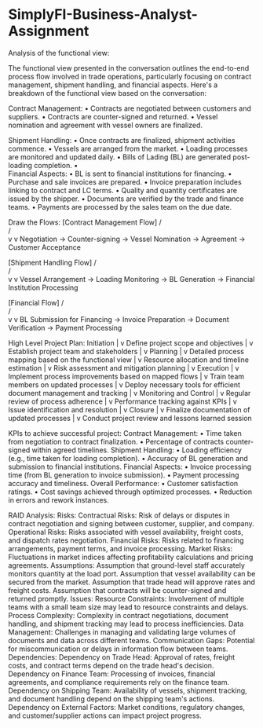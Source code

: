 # SimplyFI-Business-Analyst-Assignment
Analysis of the functional view:

The functional view presented in the conversation outlines the end-to-end process flow involved in trade operations, particularly focusing on contract management, shipment handling, and financial aspects. Here's a breakdown of the functional view based on the conversation:

Contract Management:
•	Contracts are negotiated between customers and suppliers.
•	Contracts are counter-signed and returned.
•	Vessel nomination and agreement with vessel owners are finalized.

Shipment Handling:
•	Once contracts are finalized, shipment activities commence.
•	Vessels are arranged from the market.
•	Loading processes are monitored and updated daily.
•	Bills of Lading (BL) are generated post-loading completion.
•	
Financial Aspects:
•	BL is sent to financial institutions for financing.
•	Purchase and sale invoices are prepared.
•	Invoice preparation includes linking to contract and LC terms.
•	Quality and quantity certificates are issued by the shipper.
•	Documents are verified by the trade and finance teams.
•	Payments are processed by the sales team on the due date.









Draw the Flows:
[Contract Management Flow]
/           \
/             \
v               v
Negotiation   ->  Counter-signing   ->   Vessel Nomination   ->   Agreement   ->   Customer Acceptance

[Shipment Handling Flow]
/           \
/             \
v               v
Vessel Arrangement   ->   Loading Monitoring   ->   BL Generation   ->   Financial Institution Processing

[Financial Flow]
/           \
/             \
v               v
BL Submission for Financing   ->   Invoice Preparation   ->   Document Verification   ->   Payment Processing










High Level Project Plan:
Initiation
|
v
Define project scope and objectives
|
v
Establish project team and stakeholders
|
v
Planning
|
v
Detailed process mapping based on the functional view
|
v
Resource allocation and timeline estimation
|
v
Risk assessment and mitigation planning
|
v
Execution
|
v
Implement process improvements based on mapped flows
|
v
Train team members on updated processes
|
v
Deploy necessary tools for efficient document management and tracking
|
v
Monitoring and Control
|
v
Regular review of process adherence
|
v
Performance tracking against KPIs
|
v
Issue identification and resolution
|
v
Closure
|
v
Finalize documentation of updated processes
|
v
Conduct project review and lessons learned session





KPIs to achieve successful project:
Contract Management:
•	Time taken from negotiation to contract finalization.
•	Percentage of contracts counter-signed within agreed timelines.
Shipment Handling:
•	Loading efficiency (e.g., time taken for loading completion).
•	Accuracy of BL generation and submission to financial institutions.
Financial Aspects:
•	Invoice processing time (from BL generation to invoice submission).
•	Payment processing accuracy and timeliness.
Overall Performance:
•	Customer satisfaction ratings.
•	Cost savings achieved through optimized processes.
•	Reduction in errors and rework instances.
















RAID Analysis:
Risks:
Contractual Risks: Risk of delays or disputes in contract negotiation and signing between customer, supplier, and company.
Operational Risks: Risks associated with vessel availability, freight costs, and dispatch rates negotiation.
Financial Risks: Risks related to financing arrangements, payment terms, and invoice processing.
Market Risks: Fluctuations in market indices affecting profitability calculations and pricing agreements.
Assumptions:
Assumption that ground-level staff accurately monitors quantity at the load port.
Assumption that vessel availability can be secured from the market.
Assumption that trade head will approve rates and freight costs.
Assumption that contracts will be counter-signed and returned promptly.
Issues:
Resource Constraints: Involvement of multiple teams with a small team size may lead to resource constraints and delays.
Process Complexity: Complexity in contract negotiations, document handling, and shipment tracking may lead to process inefficiencies.
Data Management: Challenges in managing and validating large volumes of documents and data across different teams.
Communication Gaps: Potential for miscommunication or delays in information flow between teams.
Dependencies:
Dependency on Trade Head: Approval of rates, freight costs, and contract terms depend on the trade head's decision.
Dependency on Finance Team: Processing of invoices, financial agreements, and compliance requirements rely on the finance team.
Dependency on Shipping Team: Availability of vessels, shipment tracking, and document handling depend on the shipping team's actions.
Dependency on External Factors: Market conditions, regulatory changes, and customer/supplier actions can impact project progress.

